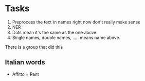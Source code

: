 # Tasks
1. Preprocess the text \n 
	names right now don't really make sense
2. NER 
3. Dots mean it's the same as the one above.
4. Single names, double names, ..... means name above. 

There is a group that did this 


## Italian words
- Affitto = Rent
